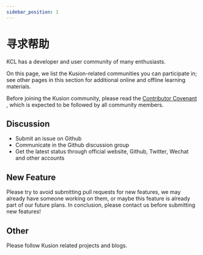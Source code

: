 ```yaml
---
sidebar_position: 1
---
```


# 寻求帮助

KCL has a developer and user community of many enthusiasts.

On this page, we list the Kusion-related communities you can participate in; see other pages in this section for additional online and offline learning materials.

Before joining the Kusion community, please read the [Contributor Covenant](https://www.contributor-covenant.org/version/2/0/code_of_conduct/) , which is expected to be followed by all community members.

## Discussion

- Submit an issue on Github
- Communicate in the Github discussion group
- Get the latest status through official website, Github, Twitter, Wechat and other accounts

## New Feature

Please try to avoid submitting pull requests for new features, we may already have someone working on them, or maybe this feature is already part of our future plans. In conclusion, please contact us before submitting new features!

## Other

Please follow Kusion related projects and blogs.
